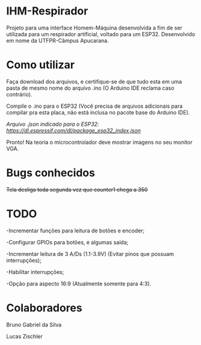 # IHM-Respirador

Projeto para uma interface Homem-Máquina desenvolvida a fim de ser utilizada para um respirador artíficial, voltado para um ESP32. Desenvolvido em nome da UTFPR-Câmpus Apucarana.

# Como utilizar

Faça download dos arquivos, e certifique-se de que tudo esta em uma pasta de mesmo nome do arquivo .ino (O Arduino IDE reclama caso contrário).

Compile o .ino para o ESP32 (Você precisa de arquivos adicionais para compilar pra esta placa, não está inclusa no pacote base do Arduino IDE).

*Arquivo .json indicado para o ESP32: https://dl.espressif.com/dl/package_esp32_index.json*

Pronto! Na teoria o microcontrolador deve mostrar imagens no seu monitor VGA.

# Bugs conhecidos

<del>Tela desliga toda segunda vez que counter1 chega a 350</del>

# TODO

-Incrementar funções para leitura de botões e encoder;

-Configurar GPIOs para botões, e algumas saída;

-Incrementar leitura de 3 A/Ds (1.1-3.9V) (Evitar pinos que possuam interrupções);

-Habilitar interrupções;

-Opção para aspecto 16:9 (Atualmente somente para 4:3).

# Colaboradores

Bruno Gabriel da Silva

Lucas Zischler
